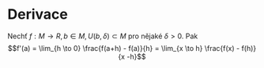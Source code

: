 # Derivace

Nechť $f: M \to R, b \in M, U(b, \delta) \subset M$  pro nějaké $\delta > 0$. Pak 
$$f'(a) = \lim_{h \to 0} \frac{f(a+h) - f(a)}{h} = \lim_{x \to h} \frac{f(x) - f(h)}{x -h}$$
